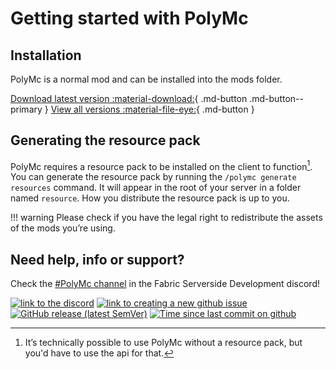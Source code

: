 # Getting started with PolyMc
## Installation
<script>
  async function downloadLatest() {
    var apiData = await fetch("https://api.github.com/repos/TheEpicBlock/PolyMc/releases/latest")
    window.location = (await apiData.json()).assets[0].browser_download_url
  }
</script>

PolyMc is a normal mod and can be installed into the mods folder.

  [Download latest version :material-download:](javascript:downloadLatest()){ .md-button  .md-button--primary }
  [View all versions :material-file-eye:](https://github.com/TheEpicBlock/PolyMc/releases){ .md-button }

## Generating the resource pack

PolyMc requires a resource pack to be installed on the client to function[^1]. 
You can generate the resource pack by running the `/polymc generate resources` command. 
It will appear in the root of your server in a folder named `resource`. How you distribute the resource pack is up to you.

!!! warning
    Please check if you have the legal right to redistribute the assets of the mods you’re using.

[^1]: It’s technically possible to use PolyMc without a resource pack, 
      but you'd have to use the api for that.

## Need help, info or support?
Check the [#PolyMc channel](https://discord.gg/hbp9Gv2) in the Fabric Serverside Development discord!

<a href="https://discord.gg/hbp9Gv2">                              <img alt="link to the discord" src="https://img.shields.io/badge/Fabric_server--side_development-PolyMc-7289DA?logo=discord&logoColor=white&style=flat-square"></a>
<a href="https://github.com/TheEpicBlock/PolyMc/issues/new/choose"><img alt="link to creating a new github issue" src="https://img.shields.io/github/issues-raw/TheEpicBlock/PolyMc?color=succes&logo=github&style=flat-square"></a>
<a href="https://github.com/TheEpicBlock/PolyMc/releases">         <img alt="GitHub release (latest SemVer)" src="https://img.shields.io/github/v/release/TheEpicBlock/PolyMc?sort=semver"></a>
<a href="https://github.com/TheEpicBlock/PolyMc/commits/master">   <img alt="Time since last commit on github" src="https://img.shields.io/github/last-commit/TheEpicBlock/PolyMc?style=flat-square"></a>
